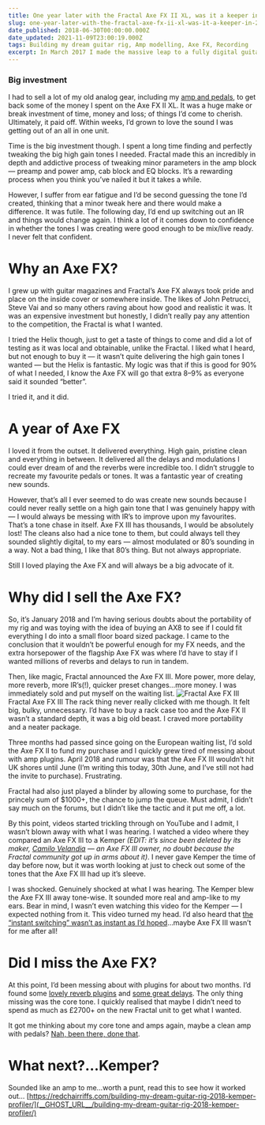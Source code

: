 ```yaml
---
title: One year later with the Fractal Axe FX II XL, was it a keeper in 2018?
slug: one-year-later-with-the-fractal-axe-fx-ii-xl-was-it-a-keeper-in-2018
date_published: 2018-06-30T00:00:00.000Z
date_updated: 2021-11-09T23:00:19.000Z
tags: Building my dream guitar rig, Amp modelling, Axe FX, Recording
excerpt: In March 2017 I made the massive leap to a fully digital guitar rig. I can now document my year long journey from Axe FX newbie to massive digital convert.
---
```


### Big investment

I had to sell a lot of my old analog gear, including my [amp and pedals](__GHOST_URL__/built-my-dream-guitar-rig-part-2-the-dream-rig-2017/), to get back some of the money I spent on the Axe FX II XL. It was a huge make or break investment of time, money and loss; of things I’d come to cherish. Ultimately, it paid off. Within weeks, I’d grown to love the sound I was getting out of an all in one unit.

Time is the big investment though. I spent a long time finding and perfectly tweaking the big high gain tones I needed. Fractal made this an incredibly in depth and addictive process of tweaking minor parameters in the amp block — preamp and power amp, cab block and EQ blocks. It’s a rewarding process when you think you’ve nailed it but it takes a while.

However, I suffer from ear fatigue and I’d be second guessing the tone I’d created, thinking that a minor tweak here and there would make a difference. It was futile. The following day, I’d end up switching out an IR and things would change again. I think a lot of it comes down to confidence in whether the tones I was creating were good enough to be mix/live ready. I never felt that confident.

# Why an Axe FX?

I grew up with guitar magazines and Fractal’s Axe FX always took pride and place on the inside cover or somewhere inside. The likes of John Petrucci, Steve Vai and so many others raving about how good and realistic it was. It was an expensive investment but honestly, I didn’t really pay any attention to the competition, the Fractal is what I wanted.

I tried the Helix though, just to get a taste of things to come and did a lot of testing as it was local and obtainable, unlike the Fractal. I liked what I heard, but not enough to buy it — it wasn’t quite delivering the high gain tones I wanted — but the Helix is fantastic. My logic was that if this is good for 90% of what I needed, I know the Axe FX will go that extra 8–9% as everyone said it sounded “better”.

I tried it, and it did.

# A year of Axe FX

I loved it from the outset. It delivered everything. High gain, pristine clean and everything in between. It delivered all the delays and modulations I could ever dream of and the reverbs were incredible too. I didn’t struggle to recreate my favourite pedals or tones. It was a fantastic year of creating new sounds.

However, that’s all I ever seemed to do was create new sounds because I could never really settle on a high gain tone that I was genuinely happy with — I would always be messing with IR’s to improve upon my favourites. That’s a tone chase in itself. Axe FX III has thousands, I would be absolutely lost! The cleans also had a nice tone to them, but could always tell they sounded slightly digital, to my ears — almost modulated or 80’s sounding in a way. Not a bad thing, I like that 80’s thing. But not always appropriate.

Still I loved playing the Axe FX and will always be a big advocate of it.

# Why did I sell the Axe FX?

So, it’s January 2018 and I’m having serious doubts about the portability of my rig and was toying with the idea of buying an AX8 to see if I could fit everything I do into a small floor board sized package. I came to the conclusion that it wouldn’t be powerful enough for my FX needs, and the extra horsepower of the flagship Axe FX was where I’d have to stay if I wanted millions of reverbs and delays to run in tandem.

Then, like magic, Fractal announced the Axe FX III. More power, more delay, more reverb, more IR’s(!), quicker preset changes…more money. I was immediately sold and put myself on the waiting list.
![Fractal Axe FX III](__GHOST_URL__/content/images/2021/11/1-GmPSHeZa9ayv5CMdfDGY9w.jpeg)Fractal Axe FX III
The rack thing never really clicked with me though. It felt big, bulky, unnecessary. I’d have to buy a rack case too and the Axe FX II wasn’t a standard depth, it was a big old beast. I craved more portability and a neater package.

Three months had passed since going on the European waiting list, I’d sold the Axe FX II to fund my purchase and I quickly grew tired of messing about with amp plugins. April 2018 and rumour was that the Axe FX III wouldn’t hit UK shores until June (I’m writing this today, 30th June, and I’ve still not had the invite to purchase). Frustrating.

Fractal had also just played a blinder by allowing some to purchase, for the princely sum of $1000+, the chance to jump the queue. Must admit, I didn’t say much on the forums, but I didn’t like the tactic and it put me off, a lot.

By this point, videos started trickling through on YouTube and I admit, I wasn’t blown away with what I was hearing. I watched a video where they compared an Axe FX III to a Kemper *(EDIT: it’s since been deleted by its maker, *[*Camilo Velandia*](https://www.youtube.com/user/camilovelandiamusic)* — an Axe FX III owner, no doubt because the Fractal community got up in arms about it)*. I never gave Kemper the time of day before now, but it was worth looking at just to check out some of the tones that the Axe FX III had up it’s sleeve.

I was shocked. Genuinely shocked at what I was hearing. The Kemper blew the Axe FX III away tone-wise. It sounded more real and amp-like to my ears. Bear in mind, I wasn’t even watching this video for the Kemper — I expected nothing from it. This video turned my head. I’d also heard that [the “instant switching” wasn’t as instant as I’d hoped](https://forum.fractalaudio.com/threads/scene-preset-switching-latency.137181/)…maybe Axe FX III wasn’t for me after all!

# Did I miss the Axe FX?

At this point, I’d been messing about with plugins for about two months. I’d found some [lovely reverb plugins](https://valhalladsp.com/shop/reverb/valhalla-vintage-verb/) and [some great delays](https://www.native-instruments.com/en/products/komplete/effects/replika-xt/). The only thing missing was the core tone. I quickly realised that maybe I didn’t need to spend as much as £2700+ on the new Fractal unit to get what I wanted.

It got me thinking about my core tone and amps again, maybe a clean amp with pedals? [Nah, been there, done that](__GHOST_URL__/built-my-dream-guitar-rig-part-2-the-dream-rig-2017/).

# What next?…Kemper?

Sounded like an amp to me…worth a punt, read this to see how it worked out… [https://redchairriffs.com/building-my-dream-guitar-rig-2018-kemper-profiler/](__GHOST_URL__/building-my-dream-guitar-rig-2018-kemper-profiler/)
